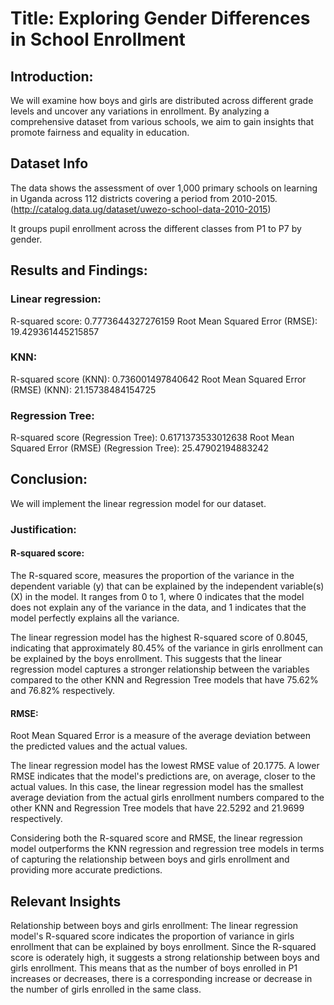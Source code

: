 # Title: Exploring Gender Differences in School Enrollment

## Introduction:
We will examine how boys and girls are distributed across different grade levels and uncover any variations in enrollment. By analyzing a comprehensive dataset from various schools, we aim to gain insights that promote fairness and equality in education. 


## Dataset Info
The data shows the assessment of over 1,000 primary schools on learning in Uganda across 112 districts covering a period from 2010-2015. (http://catalog.data.ug/dataset/uwezo-school-data-2010-2015)

It groups pupil enrollment across the different classes from P1 to P7 by gender.


## Results and Findings:

### Linear regression: 
R-squared score: 0.7773644327276159
Root Mean Squared Error (RMSE): 19.429361445215857


### KNN:
R-squared score (KNN): 0.736001497840642
Root Mean Squared Error (RMSE) (KNN): 21.15738484154725

### Regression Tree:
R-squared score (Regression Tree): 0.6171373533012638
Root Mean Squared Error (RMSE) (Regression Tree): 25.47902194883242



## Conclusion:
We will implement the linear regression model for our dataset. 

### Justification:

#### R-squared score: 
The R-squared score, measures the proportion of the variance in the dependent variable (y) that can be explained by the independent variable(s) (X) in the model. It ranges from 0 to 1, where 0 indicates that the model does not explain any of the variance in the data, and 1 indicates that the model perfectly explains all the variance.


The linear regression model has the highest R-squared score of 0.8045, indicating that approximately 80.45% of the variance in girls enrollment can be explained by the boys enrollment. This suggests that the linear regression model captures a stronger relationship between the variables compared to the other KNN and Regression Tree models that have 75.62% and 76.82% respectively.

#### RMSE: 
Root Mean Squared Error is a measure of the average deviation between the predicted values and the actual values. 


The linear regression model has the lowest RMSE value of 20.1775. A lower RMSE indicates that the model's predictions are, on average, closer to the actual values. In this case, the linear regression model has the smallest average deviation from the actual girls enrollment numbers compared to the other KNN and Regression Tree models that have 22.5292 and 21.9699 respectively.

Considering both the R-squared score and RMSE, the linear regression model outperforms the KNN regression and regression tree models in terms of capturing the relationship between boys and girls enrollment and providing more accurate predictions.


## Relevant Insights
Relationship between boys and girls enrollment: 
The linear regression model's R-squared score indicates the proportion of variance in girls enrollment that can be explained by boys enrollment. Since the R-squared score is oderately high, it suggests a strong relationship between boys and girls enrollment. This means that as the number of boys enrolled in P1 increases or decreases, there is a corresponding increase or decrease in the number of girls enrolled in the same class.